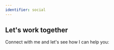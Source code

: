 ```yaml
---
identifier: social
---
```

## Let's work together

Connect with me and let's see how I can help you: